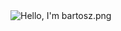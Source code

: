 <img src="https://res.cloudinary.com/pathius/image/upload/v1603810413/Hello_I_m_bartosz_4_f1mffx.png" alt="Hello, I'm bartosz.png">
